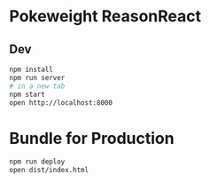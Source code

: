 # Pokeweight ReasonReact

## Dev

```sh
npm install
npm run server
# in a new tab
npm start
open http://localhost:8000
```

# Bundle for Production

```sh
npm run deploy
open dist/index.html
```

